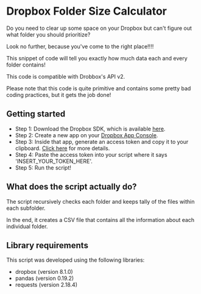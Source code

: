 # Dropbox Folder Size Calculator
Do you need to clear up some space on your Dropbox but can't figure out what folder you should prioritize?

Look no further, because you've come to the right place!!!! 

This snippet of code will tell you exactly how much data each and every folder contains! 

This code is compatible with Drobbox's API v2. 

Please note that this code is quite primitive and contains some pretty bad coding practices, but it gets the job done! 

## Getting started
- Step 1: Download the Dropbox SDK, which is available [here](https://www.dropbox.com/developers/documentation/python#install).
- Step 2: Create a new app on your [Dropbox App Console](https://www.dropbox.com/developers/apps).
- Step 3: Inside that app, generate an access token and copy it to your clipboard. [Click here](https://blogs.dropbox.com/developers/2014/05/generate-an-access-token-for-your-own-account/) for more details.
- Step 4: Paste the access token into your script where it says 'INSERT_YOUR_TOKEN_HERE'.
- Step 5: Run the script!

## What does the script actually do?
The script recursively checks each folder and keeps tally of the files within each subfolder.

In the end, it creates a CSV file that contains all the information about each individual folder.

## Library requirements
This script was developed using the following libraries:
- dropbox (version 8.1.0)
- pandas (version 0.19.2)
- requests (version 2.18.4)
